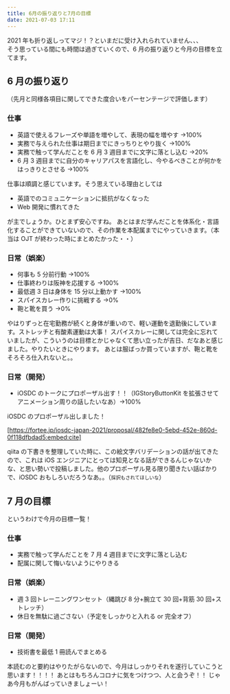 ```yaml
---
title: 6月の振り返りと7月の目標
date: 2021-07-03 17:11
---
```


2021 年も折り返しってマジ！？といまだに受け入れられていません、、、  
そう思っている間にも時間は過ぎていくので、6 月の振り返りと今月の目標を立てます。

## 6 月の振り返り

（先月と同様各項目に関してできた度合いをパーセンテージで評価します）

### 仕事

- 英語で使えるフレーズや単語を増やして、表現の幅を増やす →100%
- 実務で与えられた仕事は期日までにきっちりとやり抜く →100%
- 実務で触って学んだことを 6 月 3 週目までに文字に落とし込む →20%
- 6 月 3 週目までに自分のキャリアパスを言語化し、今やるべきことが何かをはっきりとさせる →100%

仕事は順調と感じています。そう思えている理由としては

- 英語でのコミュニケーションに抵抗がなくなった
- Web 開発に慣れてきた

が主でしょうか。ひとまず安心ですね。
あとはまだ学んだことを体系化・言語化することができていないので、その作業を本配属までにやっていきます。（本当は OJT が終わった時にまとめたかった・・）

### 日常（娯楽）

- 何事も 5 分前行動 →100%
- 仕事終わりは阪神を応援する →100%
- 最低週 3 日は身体を 15 分以上動かす →100%
- スパイスカレー作りに挑戦する →0%
- 鞄と靴を買う →0%

やはりずっと在宅勤務が続くと身体が重いので、軽い運動を退勤後にしています。ストレッチと有酸素運動は大事！
スパイスカレーに関しては完全に忘れていましたが、こういうのは目標とかじゃなくて思い立ったが吉日、だなあと感じました。やりたいときにやります。
あとは服ばっか買っていますが、鞄と靴をそろそろ仕入れないと。。

### 日常（開発）

- iOSDC のトークにプロポーザル出す！！（IGStoryButtonKit を拡張させてアニメーション周りの話したいなあ）→100%

iOSDC のプロポーザル出しました！

[https://fortee.jp/iosdc-japan-2021/proposal/482fe8e0-5ebd-452e-860d-0f118dfbdad5:embed:cite]

qiita の下書きを整理していた時に、この絵文字バリデーションの話が出てきたので、これは iOS エンジニアにとっては知見となる話ができるんじゃないかな、と思い勢いで投稿しました。他のプロポーザル見る限り聞きたい話ばかりで、iOSDC おもしろいだろうなあ。。（<span style="font-size: 80%">採択もされてほしいな</span>）

## 7 月の目標

というわけで今月の目標一覧！

### 仕事

- 実務で触って学んだことを 7 月 4 週目までに文字に落とし込む
- 配属に関して悔いないようにやりきる

### 日常（娯楽）

- 週 3 回トレーニングワンセット（縄跳び 8 分+腕立て 30 回+背筋 30 回+ストレッチ）
- 休日を無駄に過ごさない（予定をしっかりと入れる or 完全オフ）

### 日常（開発）

- 技術書を最低 1 冊読んでまとめる

本読むのと要約はやりたがらないので、今月はしっかりそれを遂行していこうと思います！！！！
あとはもちろんコロナに気をつけつつ、人と会うぞ！！
じゃあ今月もがんばっていきましょーい！

